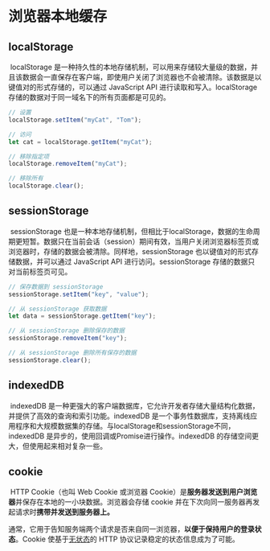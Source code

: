# 浏览器本地缓存

## localStorage

​		localStorage  是一种持久性的本地存储机制，可以用来存储较大量级的数据，并且该数据会一直保存在客户端，即使用户关闭了浏览器也不会被清除。该数据是以键值对的形式存储的，可以通过 JavaScript API 进行读取和写入。localStorage 存储的数据对于同一域名下的所有页面都是可见的。

```js
// 设置
localStorage.setItem("myCat", "Tom");

// 访问
let cat = localStorage.getItem("myCat");

// 移除指定项
localStorage.removeItem("myCat");

// 移除所有
localStorage.clear();
```



## sessionStorage

​		sessionStorage  也是一种本地存储机制，但相比于localStorage，数据的生命周期更短暂。数据只在当前会话（session）期间有效，当用户关闭浏览器标签页或浏览器时，存储的数据会被清除。同样地，sessionStorage 也以键值对的形式存储数据，并可以通过 JavaScript API 进行访问。sessionStorage 存储的数据只对当前标签页可见。

```js
// 保存数据到 sessionStorage
sessionStorage.setItem("key", "value");

// 从 sessionStorage 获取数据
let data = sessionStorage.getItem("key");

// 从 sessionStorage 删除保存的数据
sessionStorage.removeItem("key");

// 从 sessionStorage 删除所有保存的数据
sessionStorage.clear();
```



## indexedDB

​		indexedDB 是一种更强大的客户端数据库，它允许开发者存储大量结构化数据，并提供了高效的查询和索引功能。indexedDB  是一个事务性数据库，支持离线应用程序和大规模数据集的存储。与localStorage和sessionStorage不同，indexedDB  是异步的，使用回调或Promise进行操作。indexedDB 的存储空间更大，但使用起来相对复杂一些。

## cookie

​		HTTP Cookie（也叫 Web Cookie 或浏览器 Cookie）是**服务器发送到用户浏览器**并保存在本地的一小块数据。浏览器会存储 cookie 并在下次向同一服务器再发起请求时**携带并发送到服务器上。**

通常，它用于告知服务端两个请求是否来自同一浏览器，**以便于保持用户的登录状态**。Cookie 使基于[无状态](https://developer.mozilla.org/zh-CN/docs/Web/HTTP/Overview#http_是无状态，有会话的)的 HTTP 协议记录稳定的状态信息成为了可能。